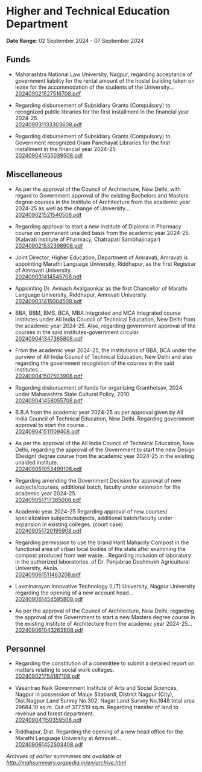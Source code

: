 # Higher and Technical Education Department

**Date Range**: 02 September 2024 - 07 September 2024


## Funds
- Maharashtra National Law University, Nagpur, regarding acceptance of government liability for the rental amount of the hostel building taken on lease for the accommodation of the students of the University...\
  [202409021527516708.pdf](https://gr.maharashtra.gov.in/Site/Upload/Government%20Resolutions/English/202409021527516708...pdf)

- Regarding disbursement of Subsidiary Grants (Compulsory) to recognized public libraries for the first installment in the financial year 2024-25.\
  [202409031133303608.pdf](https://gr.maharashtra.gov.in/Site/Upload/Government%20Resolutions/English/202409031133303608....pdf)

- Regarding disbursement of Subsidiary Grants (Compulsory) to Government recognized Gram Panchayat Libraries for the first installment in the financial year 2024-25.\
  [202409041455039508.pdf](https://gr.maharashtra.gov.in/Site/Upload/Government%20Resolutions/English/202409041455039508.pdf)

## Miscellaneous
- As per the approval of the Council of Architecture, New Delhi, with regard to Government approval of the existing Bachelors and Masters degree courses in the Institute of Architecture from the academic year 2024-25 as well as the change of University...\
  [202409021521540508.pdf](https://gr.maharashtra.gov.in/Site/Upload/Government%20Resolutions/English/202409021521540508.pdf)

- Regarding approval to start a new institute of Diploma in Pharmacy course on permanent unaided basis from the academic year 2024-25. (Kalavati Institute of Pharmacy, Chatrapati Sambhajinagar)\
  [202409021532398908.pdf](https://gr.maharashtra.gov.in/Site/Upload/Government%20Resolutions/English/202409021532398908.pdf)

- Joint Director, Higher Education, Department of Amravati, Amravati is appointing Marathi Language University, Riddhapur, as the first Registrar of Amravati University.\
  [202409031414545708.pdf](https://gr.maharashtra.gov.in/Site/Upload/Government%20Resolutions/English/202409031414545708...pdf)

- Appointing Dr. Avinash Avalgaonkar as the first Chancellor of Marathi Language University, Riddhapur, Amravati University.\
  [202409031415004508.pdf](https://gr.maharashtra.gov.in/Site/Upload/Government%20Resolutions/English/202409031415004508....pdf)

- BBA, BBM, BMS, BCA, MBA Integrated and MCA Integrated course institutes under All India Council of Technical Education, New Delhi from the academic year 2024-25. Also, regarding government approval of the courses in the said institutes-government circular.\
  [202409041347365808.pdf](https://gr.maharashtra.gov.in/Site/Upload/Government%20Resolutions/English/202409041347365808.pdf)

- From the academic year 2024-25, the institutions of BBA, BCA under the purview of All India Council of Technical Education, New Delhi and also regarding the government recognition of the courses in the said institutes...\
  [202409041507503908.pdf](https://gr.maharashtra.gov.in/Site/Upload/Government%20Resolutions/English/202409041507503908.pdf)

- Regarding disbursement of funds for organizing Granthotsav, 2024 under Maharashtra State Cultural Policy, 2010.\
  [202409041458055708.pdf](https://gr.maharashtra.gov.in/Site/Upload/Government%20Resolutions/English/202409041458055708...pdf)

- B.B.A from the academic year 2024-25 as per approval given by All India Council of Technical Education, New Delhi. Regarding government approval to start the course...\
  [202409041511109408.pdf](https://gr.maharashtra.gov.in/Site/Upload/Government%20Resolutions/English/202409041511109408.pdf)

- As per the approval of the All India Council of Technical Education, New Delhi, regarding the approval of the Government to start the new Design (Design) degree course from the academic year 2024-25 in the existing unaided institute...\
  [202409051053499108.pdf](https://gr.maharashtra.gov.in/Site/Upload/Government%20Resolutions/English/202409051053499108.pdf)

- Regarding amending the Government Decision for approval of new subjects/courses, additional batch, faculty under extension for the academic year 2024-25.\
  [202409051717385008.pdf](https://gr.maharashtra.gov.in/Site/Upload/Government%20Resolutions/English/202409051717385008.pdf)

- Academic year 2024-25 Regarding approval of new courses/ specialization subjects/subjects, additional batch/faculty under expansion in existing colleges. (court case)\
  [202409051720195908.pdf](https://gr.maharashtra.gov.in/Site/Upload/Government%20Resolutions/English/202409051720195908.pdf)

- Regarding permission to use the brand Harit Mahacity Compost in the functional area of urban local bodies of the state after examining the compost produced from wet waste. . Regarding inclusion of laboratory in the authorized laboratories. of  Dr.  Panjabrao Deshmukh Agricultural University, Akola.\
  [202409061511463208.pdf](https://gr.maharashtra.gov.in/Site/Upload/Government%20Resolutions/English/202409061511463208.pdf)

- Laxminarayan Innovative Technology (LIT) University, Nagpur University regarding the opening of a new account head...\
  [202409061454595808.pdf](https://gr.maharashtra.gov.in/Site/Upload/Government%20Resolutions/English/202409061454595808.pdf)

- As per the approval of the Council of Architecture, New Delhi, regarding the approval of the Government to start a new Masters degree course in the existing Institute of Architecture from the academic year 2024-25...\
  [202409061043263808.pdf](https://gr.maharashtra.gov.in/Site/Upload/Government%20Resolutions/English/202409061043263808.pdf)

## Personnel
- Regarding the constitution of a committee to submit a detailed report on matters relating to social work colleges.\
  [202409021754187108.pdf](https://gr.maharashtra.gov.in/Site/Upload/Government%20Resolutions/English/202409021754187108.pdf)

- Vasantrao Naik Government Institute of Arts and Social Sciences, Nagpur in possession of Mauje Sitabardi, District Nagpur (City), Dist.Nagpur Land Survey No.302, Nagar Land Survey No.1848 total area 29684.10 sq.m. Out of 377.519 sq.m. Regarding transfer of land to revenue and forest department.\
  [202409041150359508.pdf](https://gr.maharashtra.gov.in/Site/Upload/Government%20Resolutions/English/202409041150359508.pdf)

- Riddhapur, Dist. Regarding the opening of a new head office for the Marathi Language University at Amravati...\
  [202409061452503408.pdf](https://gr.maharashtra.gov.in/Site/Upload/Government%20Resolutions/English/202409061452503408.pdf)


*Archives of earlier summaries are available at http://mahsummary.orgpedia.in/en/archive.html*